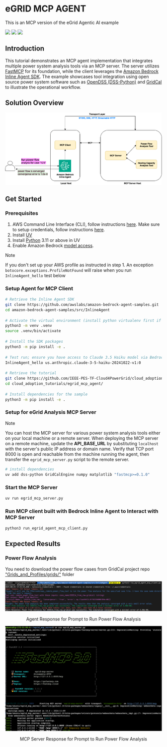 # eGRID MCP AGENT
This is an MCP version of the eGrid Agentic AI example
<p align="left">
  <a href="./README.md/#solution-overview"><img src="https://img.shields.io/badge/AWS-Agentic_AI-orange" /></a>
  <a href="./README.md/#setup-for-agent"><img src="https://img.shields.io/badge/Amazon-Bedrock_Inline_Agent-orange" /></a>
  <a href="./README.md/#setup-for-agent"><img src="https://img.shields.io/badge/MCP-FastMCP-blue" /></a>
</p>


## Introduction
This tutorial demonstrates an MCP agent implementation that integrates multiple power system analysis tools via an MCP server. The server utilizes [FastMCP](https://github.com/jlowin/fastmcp) for its foundation, while the client leverages the [Amazon Bedrock Inline Agent SDK](https://github.com/awslabs/amazon-bedrock-agent-samples/tree/main/src/InlineAgent). The example showcases tool integration using open source power system software such as [OpenDSS (DSS-Python)](https://github.com/dss-extensions/DSS-Python) and [GridCal](https://github.com/SanPen/GridCal) to illustrate the operational workflow.

## Solution Overview
![soln_overview](img/soln_overview.png?raw=true "Architectural overview for the eGrid Agentic AI harnessing MCP")

## Get Started
### Prerequisites

1. AWS Command Line Interface (CLI), follow instructions [here](https://docs.aws.amazon.com/cli/latest/userguide/getting-started-install.html). Make sure to setup credentials, follow instructions [here](https://docs.aws.amazon.com/cli/latest/userguide/getting-started-quickstart.html).
2. Install [UV](https://docs.astral.sh/uv/getting-started/installation/)
3. Install [Python](https://docs.astral.sh/uv/guides/install-python/) 3.11 or above in UV
4. Enable Amazon Bedrock [model access](https://docs.aws.amazon.com/bedrock/latest/userguide/model-access.html).

> [!NOTE] 
> If you don't set up your AWS profile as instructed in step 1. An exception `botocore.exceptions.ProfileNotFound` will raise
> when you run `InlineAgent_hello` test below

### Setup Agent for MCP Client

```bash
# Retrieve the Inline Agent SDK
git clone https://github.com/awslabs/amazon-bedrock-agent-samples.git
cd amazon-bedrock-agent-samples/src/InlineAgent

# Activate the virtual environment (install python virtualenv first if not installed)
python3 -m venv .venv
source .venv/bin/activate

# Install the SDK packages
python3 -m pip install -e .

# Test run; ensure you have access to Claude 3.5 Haiku model via Bedrock
InlineAgent_hello us.anthropic.claude-3-5-haiku-20241022-v1:0

# Retrieve the tutorial
git clone https://github.com/IEEE-PES-TF-Cloud4PowerGrid/cloud_adoption_tutorials.git
cd cloud_adoption_tutorials/egrid_mcp_agent/

# Install dependencies for the sample
python3 -m pip install -e .
```

### Setup for eGrid Analysis MCP Server
> [!NOTE] 
> You can host the MCP server for various power system analysis tools either on your local machine or a remote server.
> When deploying the MCP server on a remote machine, update the **API_BASE_URL** by substituting `localhost` with the server's public IP address or domain name.
> Verify that TCP port 8000 is open and reachable from the machine running the agent, then transfer the `egrid_mcp_server.py` script to the remote server.


```bash
# install dependencies
uv add dss-python GridCalEngine numpy matplotlib "fastmcp>=0.1.0"
```


### Start the MCP Server
```bash
uv run egrid_mcp_server.py
```

### Run MCP client built with Bedrock Inline Agent to Interact with MCP Server
```bash
python3 run_egrid_agent_mcp_client.py
```

## Expected Results
### Power Flow Analysis
You need to download the power flow cases from GridCal project repo ["Grids_and_Profiles/grids/"](https://github.com/SanPen/GridCal/tree/master/Grids_and_profiles) folder

![Agent Response PF](img/agent_resp_pf.png?raw=true "Agent Response for Prompt to Run Power Flow Analysis")
<p align=center>Agent Response for Prompt to Run Power Flow Analysis</p>

![MCP Server Response PF](img/mcp_resp_pf.png?raw=true "MCP Server Response for Prompt to Run Power Flow Analysis")
<p align=center>MCP Server Response for Prompt to Run Power Flow Analysis</p>

